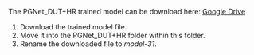 The PGNet_DUT+HR trained model can be download here: [Google Drive](https://drive.google.com/drive/folders/1hXwCvrdmvkaRePXWPTw5tjFXmrrzHPtt?usp=sharing)  
1. Download the trained model file.  
2. Move it into the PGNet_DUT+HR folder within this folder.  
3. Rename the downloaded file to *model-31*.